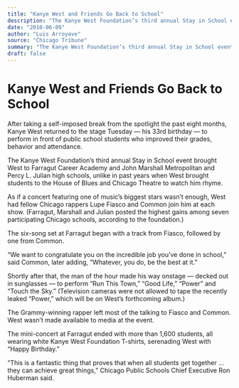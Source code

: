 ```yaml
---
title: "Kanye West and Friends Go Back to School"
description: "The Kanye West Foundation’s third annual Stay in School event brought West to Farragut Career Academy and John Marshall Metropolitan and Percy L. Julian high schools, unlike in past years when West br..."
date: "2010-06-09"
author: "Luis Arroyave"
source: "Chicago Tribune"
summary: "The Kanye West Foundation’s third annual Stay in School event brought West to Farragut Career Academy and John Marshall Metropolitan and Percy L. Julian high schools, unlike in past years when West brought students to the House of Blues and Chicago Theatre to watch him rhyme. As if a concert featuring one of music’s biggest stars wasn’t enough, West had fellow Chicago rappers Lupe Fiasco and Common join him at each show."
draft: false
---
```


# Kanye West and Friends Go Back to School

After taking a self-imposed break from the spotlight the past eight months, Kanye West returned to the stage Tuesday — his 33rd birthday — to perform in front of public school students who improved their grades, behavior and attendance.

The Kanye West Foundation’s third annual Stay in School event brought West to Farragut Career Academy and John Marshall Metropolitan and Percy L. Julian high schools, unlike in past years when West brought students to the House of Blues and Chicago Theatre to watch him rhyme.

As if a concert featuring one of music’s biggest stars wasn’t enough, West had fellow Chicago rappers Lupe Fiasco and Common join him at each show. (Farragut, Marshall and Julian posted the highest gains among seven participating Chicago schools, according to the foundation.)

The six-song set at Farragut began with a track from Fiasco, followed by one from Common.

“We want to congratulate you on the incredible job you’ve done in school,” said Common, later adding, “Whatever, you do, be the best at it.”

Shortly after that, the man of the hour made his way onstage — decked out in sunglasses — to perform “Run This Town,” “Good Life,” “Power” and “Touch the Sky.” (Television cameras were not allowed to tape the recently leaked “Power,” which will be on West’s forthcoming album.)

The Grammy-winning rapper left most of the talking to Fiasco and Common. West wasn’t made available to media at the event.

The mini-concert at Farragut ended with more than 1,600 students, all wearing white Kanye West Foundation T-shirts, serenading West with “Happy Birthday.”

“This is a fantastic thing that proves that when all students get together ... they can achieve great things,” Chicago Public Schools Chief Executive Ron Huberman said.
